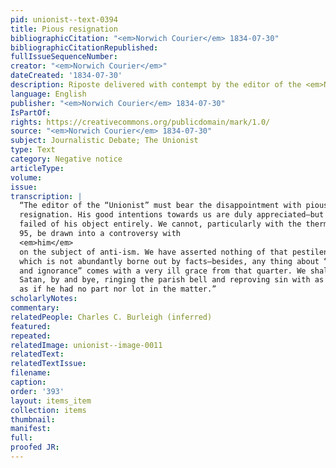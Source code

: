 ```yaml
---
pid: unionist--text-0394
title: Pious resignation
bibliographicCitation: "<em>Norwich Courier</em> 1834-07-30"
bibliographicCitationRepublished: 
fullIssueSequenceNumber: 
creator: "<em>Norwich Courier</em>"
dateCreated: '1834-07-30'
description: Riposte delivered with contempt by the editor of the <em>Norwich Courier</em>
language: English
publisher: "<em>Norwich Courier</em> 1834-07-30"
IsPartOf: 
rights: https://creativecommons.org/publicdomain/mark/1.0/
source: "<em>Norwich Courier</em> 1834-07-30"
subject: Journalistic Debate; The Unionist
type: Text
category: Negative notice
articleType: 
volume: 
issue: 
transcription: |
  “The editor of the “Unionist” must bear the disappointment with pious
  resignation. His good intentions towards us are duly appreciated—but he has
  failed of his object entirely. We cannot, particularly with the thermometer at
  95, be drawn into a controversy with
  <em>him</em>
  on the subject of anti-ism. We have asserted nothing of that pestilent doctrine
  which is not abundantly borne out by facts—besides, any thing about “falsehood
  and ignorance” comes with a very ill grace from that quarter. We shall have
  Satan, by and bye, ringing the parish bell and reproving sin with as much zeal
  as if he had no part nor lot in the matter.”
scholarlyNotes: 
commentary: 
relatedPeople: Charles C. Burleigh (inferred)
featured: 
repeated: 
relatedImage: unionist--image-0011
relatedText: 
relatedTextIssue: 
filename: 
caption: 
order: '393'
layout: items_item
collection: items
thumbnail: 
manifest: 
full: 
proofed JR: 
---
```

